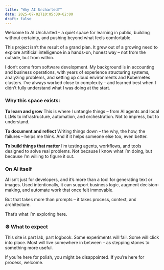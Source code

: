 ```yaml
---
title: "Why AI Uncharted?"
date: 2025-07-02T10:05:00+02:00
draft: false
---
```


Welcome to AI Uncharted – a quiet space for learning in public, building without certainty, and pushing beyond what feels comfortable.

This project isn’t the result of a grand plan. It grew out of a growing need to explore artificial intelligence in a hands-on, honest way – not from the outside, but from within.

I don’t come from software development. My background is in accounting and business operations, with years of experience structuring systems, analyzing problems, and setting up cloud environments and Kubernetes clusters. I’ve always worked close to complexity – and learned best when I didn’t fully understand what I was doing at the start.

### Why this space exists:

**To learn and grow**
This is where I untangle things – from AI agents and local LLMs to infrastructure, automation, and orchestration. Not to impress, but to understand.

**To document and reflect**
Writing things down – the why, the how, the failures – helps me think. And if it helps someone else too, even better.

**To build things that matter**
I’m testing agents, workflows, and tools designed to solve real problems. Not because I know what I’m doing, but because I’m willing to figure it out.

### On AI itself
AI isn’t just for developers, and it’s more than a tool for generating text or images. Used intentionally, it can support business logic, augment decision-making, and automate work that once felt immovable.

But that takes more than prompts – it takes process, context, and architecture.

That’s what I’m exploring here.

### ⚙️ What to expect
This site is part lab, part logbook. Some experiments will fail. Some will click into place. Most will live somewhere in between – as stepping stones to something more useful.

If you’re here for polish, you might be disappointed.
If you’re here for process, welcome.
